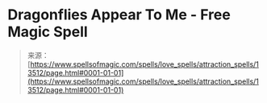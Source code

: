 <!--yml

category: 未分类

日期：2024-06-12 18:52:00

-->

# Dragonflies Appear To Me - Free Magic Spell

> 来源：[https://www.spellsofmagic.com/spells/love_spells/attraction_spells/13512/page.html#0001-01-01](https://www.spellsofmagic.com/spells/love_spells/attraction_spells/13512/page.html#0001-01-01)
